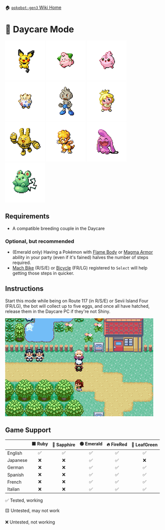 🏠 [`pokebot-gen3` Wiki Home](../Readme.md)

# 🥚 Daycare Mode

![](../../modules/web/static/sprites/pokemon/shiny/Pichu.png)
![](../../modules/web/static/sprites/pokemon/shiny/Cleffa.png)
![](../../modules/web/static/sprites/pokemon/shiny/Igglybuff.png)
![](../../modules/web/static/sprites/pokemon/shiny/Togepi.png)
![](../../modules/web/static/sprites/pokemon/shiny/Tyrogue.png)
![](../../modules/web/static/sprites/pokemon/shiny/Smoochum.png)
![](../../modules/web/static/sprites/pokemon/shiny/Elekid.png)
![](../../modules/web/static/sprites/pokemon/shiny/Magby.png)
![](../../modules/web/static/sprites/pokemon/shiny/Wynaut.png)
![](../../modules/web/static/sprites/pokemon/shiny/Azurill.png)

## Requirements

- A compatible breeding couple in the Daycare

### Optional, but recommended
- (Emerald only) Having a Pokémon with [Flame Body](https://bulbapedia.bulbagarden.net/wiki/Flame_Body_(Ability)) or [Magma Armor](https://bulbapedia.bulbagarden.net/wiki/Magma_Armor_(Ability)) ability in your
  party (even if it's fained) halves the number of steps required. 
- [Mach Bike](https://bulbapedia.bulbagarden.net/wiki/Mach_Bike) (R/S/E) or [Bicycle](https://bulbapedia.bulbagarden.net/wiki/Bicycle) (FR/LG) registered to `Select` will help getting
  those steps in quicker.

## Instructions

Start this mode while being on Route 117 (in R/S/E) or Sevii Island Four (FR/LG), the bot will
collect up to five eggs, and once all have hatched, release them in the Daycare PC if they're
not Shiny.

![image](../images/daycare.png)

## Game Support

|          | 🟥 Ruby | 🔷 Sapphire | 🟢 Emerald | 🔥 FireRed | 🌿 LeafGreen |
| :------- | :-----: | :---------: | :--------: | :--------: | :----------: |
| English  |   ✅    |     ✅      |     ✅     |     ✅     |      ✅      |
| Japanese |   ❌    |     ❌      |     ✅     |     ✅     |      ❌      |
| German   |   ❌    |     ❌      |     ✅     |     ✅     |      ✅      |
| Spanish  |   ❌    |     ❌      |     ✅     |     ✅     |      ✅      |
| French   |   ❌    |     ❌      |     ✅     |     ✅     |      ✅      |
| Italian  |   ❌    |     ❌      |     ✅     |     ✅     |      ✅      |

✅ Tested, working

🟨 Untested, may not work

❌ Untested, not working
